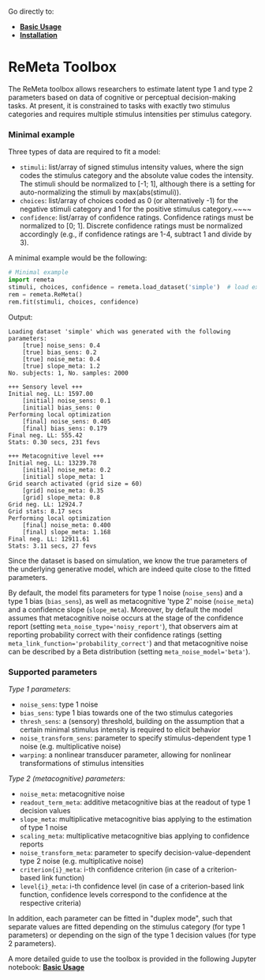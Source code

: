 Go directly to:
- [**Basic Usage**](https://github.com/m-guggenmos/remeta/blob/master/demo/basic_usage.ipynb)
- [**Installation**](https://github.com/m-guggenmos/remeta/blob/master/INSTALL.md)

# ReMeta Toolbox

The ReMeta toolbox allows researchers to estimate latent type 1 and type 2 parameters based on data of cognitive or perceptual decision-making tasks. At present, it is constrained to tasks with exactly two stimulus categories and requires multiple stimulus intensities per stimulus category.


### Minimal example
Three types of data are required to fit a model:
- `stimuli`: list/array of signed stimulus intensity values, where the sign codes the stimulus category and the absolute value codes the intensity. The stimuli should be normalized to [-1; 1], although there is a setting for auto-normalizing the stimuli by max(abs(stimuli)).
- `choices`: list/array of choices coded as 0 (or alternatively -1) for the negative stimuli category and 1 for the positive stimulus category.~~~~
- `confidence`: list/array of confidence ratings. Confidence ratings must be normalized to [0; 1]. Discrete confidence ratings must be normalized accordingly (e.g., if confidence ratings are 1-4, subtract 1 and divide by 3).

A minimal example would be the following:
```python
# Minimal example
import remeta
stimuli, choices, confidence = remeta.load_dataset('simple')  # load example dataset
rem = remeta.ReMeta()
rem.fit(stimuli, choices, confidence)
```
Output:
```
Loading dataset 'simple' which was generated with the following parameters:
    [true] noise_sens: 0.4
    [true] bias_sens: 0.2
    [true] noise_meta: 0.4
    [true] slope_meta: 1.2
No. subjects: 1, No. samples: 2000

+++ Sensory level +++
Initial neg. LL: 1597.00
    [initial] noise_sens: 0.1
    [initial] bias_sens: 0
Performing local optimization
    [final] noise_sens: 0.405
    [final] bias_sens: 0.179
Final neg. LL: 555.42
Stats: 0.30 secs, 231 fevs

+++ Metacognitive level +++
Initial neg. LL: 13239.78
    [initial] noise_meta: 0.2
    [initial] slope_meta: 1
Grid search activated (grid size = 60)
    [grid] noise_meta: 0.35
    [grid] slope_meta: 0.8
Grid neg. LL: 12924.7
Grid stats: 8.17 secs
Performing local optimization
    [final] noise_meta: 0.400
    [final] slope_meta: 1.168
Final neg. LL: 12911.61
Stats: 3.11 secs, 27 fevs
```

Since the dataset is based on simulation, we know the true parameters of the underlying generative model, which are indeed quite close to the fitted parameters.

By default, the model fits parameters for type 1 noise (`noise_sens`) and a type 1 bias (`bias_sens`), as well as metacognitive 'type 2' noise (`noise_meta`) and a confidence slope (`slope_meta`). Moreover, by default the model assumes that metacognitive noise occurs at the stage of the confidence report (setting `meta_noise_type='noisy_report'`), that observers aim at reporting probability correct with their confidence ratings (setting `meta_link_function='probability_correct'`) and that metacognitive noise can be described by a Beta distribution (setting `meta_noise_model='beta'`).

### Supported parameters

_Type 1 parameters_:
- `noise_sens`: type 1 noise
- `bias_sens`: type 1 bias towards one of the two stimulus categories
- `thresh_sens`: a (sensory) threshold, building on the assumption that a certain minimal stimulus intensity is required to elicit behavior
- `noise_transform_sens`: parameter to specify stimulus-dependent type 1 noise (e.g. multiplicative noise)
- `warping`: a nonlinear transducer parameter, allowing for nonlinear transformations of stimulus intensities

_Type 2 (metacognitive) parameters:_
- `noise_meta`: metacognitive noise
- `readout_term_meta`: additive metacognitive bias at the readout of type 1 decision values
- `slope_meta`: multiplicative metacognitive bias applying to the estimation of type 1 noise
- `scaling_meta`: multiplicative metacognitive bias applying to confidence reports
- `noise_transform_meta`: parameter to specify decision-value-dependent type 2 noise (e.g. multiplicative noise)
- `criterion{i}_meta`: i-th confidence criterion (in case of a criterion-based link function)
- `level{i}_meta`: i-th confidence level (in case of a criterion-based link function, confidence levels correspond to the confidence at the respective criteria)

In addition, each parameter can be fitted in "duplex mode", such that separate values are fitted depending on the stimulus category (for type 1 parameters) or depending on the sign of the type 1 decision values (for type 2 parameters).

A more detailed guide to use the toolbox is provided in the following Jupyter notebook: [**Basic Usage**](https://github.com/m-guggenmos/remeta/blob/master/demo/basic_usage.ipynb)